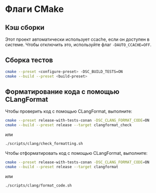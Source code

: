 # Флаги CMake

## Кэш сборки

Этот проект автоматически использует ccache, если он доступен в системе. Чтобы отключить это, используйте флаг `-DAUTO_CCACHE=OFF`.

## Сборка тестов

```sh
cmake --preset <configure-preset> -DSC_BUILD_TESTS=ON
cmake --build --preset <build-preset>
```

## Форматирование кода с помощью CLangFormat

Чтобы проверить код с помощью CLangFormat, выполните:

```sh
cmake --preset release-with-tests-conan -DSC_CLANG_FORMAT_CODE=ON
cmake --build --preset release --target clangformat_check
```

или

```sh
./scripts/clang/check_formatting.sh
```

Чтобы отформатировать код с помощью CLangFormat, выполните:

```sh
cmake --preset release-with-tests-conan -DSC_CLANG_FORMAT_CODE=ON
cmake --build --preset release --target clangformat
```

или

```sh
./scripts/clang/format_code.sh
```
